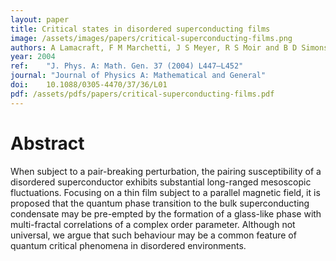 ```yaml
---
layout: paper
title: Critical states in disordered superconducting films
image: /assets/images/papers/critical-superconducting-films.png
authors: A Lamacraft, F M Marchetti, J S Meyer, R S Moir and B D Simons
year: 2004
ref: 	"J. Phys. A: Math. Gen. 37 (2004) L447–L452"
journal: "Journal of Physics A: Mathematical and General"
doi: 	10.1088/0305-4470/37/36/L01
pdf: /assets/pdfs/papers/critical-superconducting-films.pdf
---
```


# Abstract

When subject to a pair-breaking perturbation, the pairing susceptibility of a disordered superconductor exhibits substantial long-ranged mesoscopic fluctuations. Focusing on a thin film subject to a parallel magnetic field, it is proposed that the quantum phase transition to the bulk superconducting condensate may be pre-empted by the formation of a glass-like phase with multi-fractal correlations of a complex order parameter. Although not universal, we argue that such behaviour may be a common feature of quantum critical phenomena in disordered environments.
